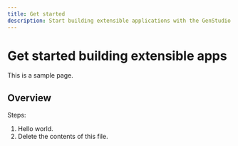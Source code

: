 ```yaml
---
title: Get started
description: Start building extensible applications with the GenStudio UI SDK.
---
```

# Get started building extensible apps

This is a sample page.

## Overview

Steps:

1. Hello world.
1. Delete the contents of this file.
